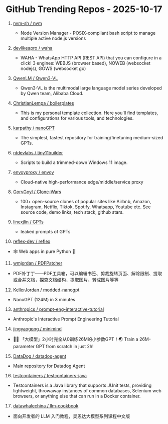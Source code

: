 # GitHub Trending Repos - 2025-10-17

1. [nvm-sh /    nvm](https://github.com/nvm-sh/nvm)
   - Node Version Manager - POSIX-compliant bash script to manage multiple active node.js versions

2. [devlikeapro /    waha](https://github.com/devlikeapro/waha)
   - WAHA - WhatsApp HTTP API (REST API) that you can configure in a click! 3 engines: WEBJS (browser based), NOWEB (websocket nodejs), GOWS (websocket go)

3. [QwenLM /    Qwen3-VL](https://github.com/QwenLM/Qwen3-VL)
   - Qwen3-VL is the multimodal large language model series developed by Qwen team, Alibaba Cloud.

4. [ChristianLempa /    boilerplates](https://github.com/ChristianLempa/boilerplates)
   - This is my personal template collection. Here you'll find templates, and configurations for various tools, and technologies.

5. [karpathy /    nanoGPT](https://github.com/karpathy/nanoGPT)
   - The simplest, fastest repository for training/finetuning medium-sized GPTs.

6. [ntdevlabs /    tiny11builder](https://github.com/ntdevlabs/tiny11builder)
   - Scripts to build a trimmed-down Windows 11 image.

7. [envoyproxy /    envoy](https://github.com/envoyproxy/envoy)
   - Cloud-native high-performance edge/middle/service proxy

8. [GorvGoyl /    Clone-Wars](https://github.com/GorvGoyl/Clone-Wars)
   - 100+ open-source clones of popular sites like Airbnb, Amazon, Instagram, Netflix, Tiktok, Spotify, Whatsapp, Youtube etc. See source code, demo links, tech stack, github stars.

9. [linexjlin /    GPTs](https://github.com/linexjlin/GPTs)
   - leaked prompts of GPTs

10. [reflex-dev /    reflex](https://github.com/reflex-dev/reflex)
   - 🕸️ Web apps in pure Python 🐍

11. [wmjordan /    PDFPatcher](https://github.com/wmjordan/PDFPatcher)
   - PDF补丁丁——PDF工具箱，可以编辑书签、剪裁旋转页面、解除限制、提取或合并文档，探查文档结构，提取图片、转成图片等等

12. [KellerJordan /    modded-nanogpt](https://github.com/KellerJordan/modded-nanogpt)
   - NanoGPT (124M) in 3 minutes

13. [anthropics /    prompt-eng-interactive-tutorial](https://github.com/anthropics/prompt-eng-interactive-tutorial)
   - Anthropic's Interactive Prompt Engineering Tutorial

14. [jingyaogong /    minimind](https://github.com/jingyaogong/minimind)
   - 🚀🚀 「大模型」2小时完全从0训练26M的小参数GPT！🌏 Train a 26M-parameter GPT from scratch in just 2h!

15. [DataDog /    datadog-agent](https://github.com/DataDog/datadog-agent)
   - Main repository for Datadog Agent

16. [testcontainers /    testcontainers-java](https://github.com/testcontainers/testcontainers-java)
   - Testcontainers is a Java library that supports JUnit tests, providing lightweight, throwaway instances of common databases, Selenium web browsers, or anything else that can run in a Docker container.

17. [datawhalechina /    llm-cookbook](https://github.com/datawhalechina/llm-cookbook)
   - 面向开发者的 LLM 入门教程，吴恩达大模型系列课程中文版

